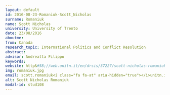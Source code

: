 ```yaml
---
layout: default 
id: 2016-08-23-Romaniuk-Scott_Nicholas
surname: Romaniuk
name: Scott Nicholas
university: University of Trento
date: 23/08/2016
aboutme: 
from: Canada
research_topic: International Politics and Conflict Resolution 
abstract: 
advisor: Andreatta Filippo
keywords: 
website: http&#58;//web.unitn.it/en/drsis/37227/scott-nicholas-romaniuk
img: romaniuk.jpg
email: scott.romaniuk<i class="fa fa-at" aria-hidden="true"></i>unitn.it
alt: Scott Nicholas Romaniuk
modal-id: stud108
---
```

